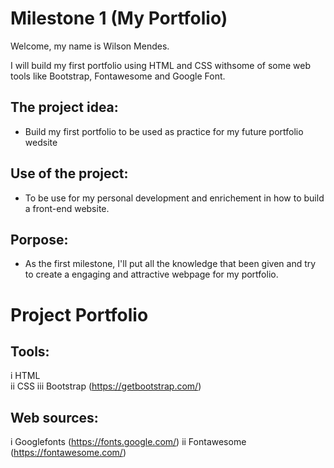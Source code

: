 
# Milestone 1 (My Portfolio)

Welcome, my name is Wilson Mendes.

I will build my first portfolio using HTML and CSS withsome of some web tools like Bootstrap, Fontawesome and Google Font.

## The project idea:

- Build my first portfolio to be used as practice for my future portfolio wedsite

## Use of the project:

- To be use for my personal development and enrichement in how to build a front-end website.

## Porpose:

- As the first milestone, I'll put all the knowledge that been given and try to create a engaging and attractive webpage for my portfolio.

# Project **Portfolio**

## Tools:
 
 i   HTML  
 ii  CSS
 iii Bootstrap (https://getbootstrap.com/)

 ## Web sources:

 i   Googlefonts (https://fonts.google.com/)
 ii  Fontawesome (https://fontawesome.com/)
